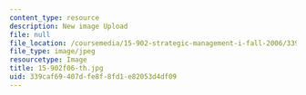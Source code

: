 ```yaml
---
content_type: resource
description: New image Upload
file: null
file_location: /coursemedia/15-902-strategic-management-i-fall-2006/339caf69407dfe8f8fd1e82053d4df09_15-902f06-th.jpg
file_type: image/jpeg
resourcetype: Image
title: 15-902f06-th.jpg
uid: 339caf69-407d-fe8f-8fd1-e82053d4df09
---
```

